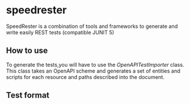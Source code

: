 # speedrester
SpeedRester is a combination of tools and frameworks to generate and write easily REST tests (compatible JUNIT 5)

## How to use

To generate the tests,you will have to use the _OpenAPITestImporter_ class. This class takes an OpenAPI scheme and generates a set of entities and scripts for each resource and paths described into the document.

## Test format
